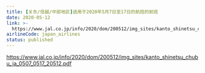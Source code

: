 ```yaml
---
title: [关东/信越/中部地区]适用于2020年5月7日至17日的航班的航班
date: 2020-05-12
link: >-
  https://www.jal.co.jp/info/2020/dom/200512/img_sites/kanto_shinetsu_chubu_ja_0507_0517_20512.pdf
airlineCode: japan_airlines
status: published
---
```

https://www.jal.co.jp/info/2020/dom/200512/img_sites/kanto_shinetsu_chubu_ja_0507_0517_20512.pdf